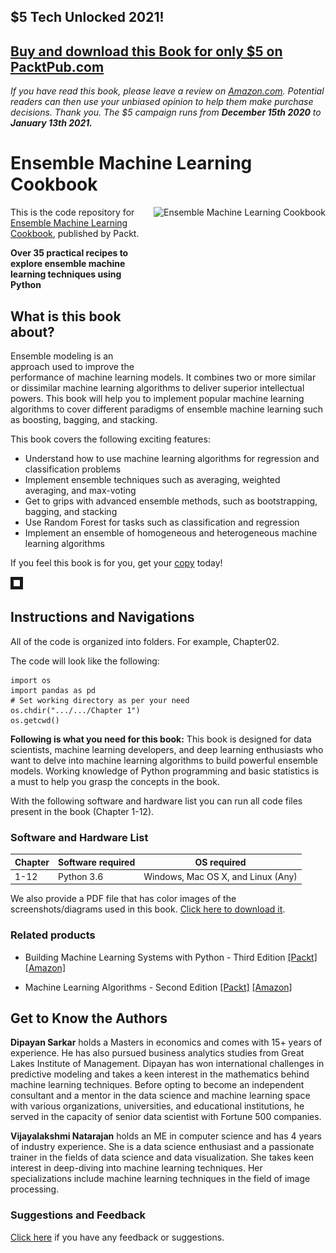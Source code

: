 ## $5 Tech Unlocked 2021!
[Buy and download this Book for only $5 on PacktPub.com](https://www.packtpub.com/product/ensemble-machine-learning-cookbook/9781789136609)
-----
*If you have read this book, please leave a review on [Amazon.com](https://www.amazon.com/gp/product/1789136601).     Potential readers can then use your unbiased opinion to help them make purchase decisions. Thank you. The $5 campaign         runs from __December 15th 2020__ to __January 13th 2021.__*

# Ensemble Machine Learning Cookbook

<a href="https://www.packtpub.com/big-data-and-business-intelligence/ensemble-machine-learning-cookbook?utm_source=github&utm_medium=repository&utm_campaign=9781789136609"><img src="https://dz13w8afd47il.cloudfront.net/sites/default/files/imagecache/ppv4_main_book_cover/9781789136609_cover.png" alt="Ensemble Machine Learning Cookbook" height="256px" align="right"></a>

This is the code repository for [Ensemble Machine Learning Cookbook](https://www.packtpub.com/big-data-and-business-intelligence/ensemble-machine-learning-cookbook?utm_source=github&utm_medium=repository&utm_campaign=9781789136609), published by Packt.

**Over 35 practical recipes to explore ensemble machine learning techniques using Python**

## What is this book about?
Ensemble modeling is an approach used to improve the performance of machine learning models. It combines two or more similar or dissimilar machine learning algorithms to deliver superior intellectual powers. This book will help you to implement popular machine learning algorithms to cover different paradigms of ensemble machine learning such as boosting, bagging, and stacking.

This book covers the following exciting features:
* Understand how to use machine learning algorithms for regression and classification problems
* Implement ensemble techniques such as averaging, weighted averaging, and max-voting
* Get to grips with advanced ensemble methods, such as bootstrapping, bagging, and stacking
* Use Random Forest for tasks such as classification and regression
* Implement an ensemble of homogeneous and heterogeneous machine learning algorithms

If you feel this book is for you, get your [copy](https://www.amazon.com/dp/1789136601) today!

<a href="https://www.packtpub.com/?utm_source=github&utm_medium=banner&utm_campaign=GitHubBanner"><img src="https://raw.githubusercontent.com/PacktPublishing/GitHub/master/GitHub.png" 
alt="https://www.packtpub.com/" border="5" /></a>


## Instructions and Navigations
All of the code is organized into folders. For example, Chapter02.

The code will look like the following:
```
import os
import pandas as pd
# Set working directory as per your need
os.chdir(".../.../Chapter 1")
os.getcwd()
```

**Following is what you need for this book:**
This book is designed for data scientists, machine learning developers, and deep learning enthusiasts who want to delve into machine learning algorithms to build powerful ensemble models. Working knowledge of Python programming and basic statistics is a must to help you grasp the concepts in the book.	

With the following software and hardware list you can run all code files present in the book (Chapter 1-12).

### Software and Hardware List

| Chapter  | Software required                   | OS required                        |
| -------- | ------------------------------------| -----------------------------------|
| 1-12        | Python 3.6                   | Windows, Mac OS X, and Linux (Any) |


We also provide a PDF file that has color images of the screenshots/diagrams used in this book. [Click here to download it](https://www.packtpub.com/sites/default/files/downloads/9781789136609_ColorImages.pdf).


### Related products <Other books you may enjoy>
* Building Machine Learning Systems with Python - Third Edition [[Packt]](https://www.packtpub.com/big-data-and-business-intelligence/building-machine-learning-systems-python-third-edition?utm_source=github&utm_medium=repository&utm_campaign=9781788623223) [[Amazon]](https://www.amazon.com/dp/1788623223)

* Machine Learning Algorithms - Second Edition [[Packt]](https://www.packtpub.com/big-data-and-business-intelligence/machine-learning-algorithms-second-edition?utm_source=github&utm_medium=repository&utm_campaign=9781789347999) [[Amazon]](https://www.amazon.com/dp/1789347998)

## Get to Know the Authors
**Dipayan Sarkar** holds a Masters in economics and comes with 15+ years of experience. He has also pursued business analytics studies from Great Lakes Institute of Management.
Dipayan has won international challenges in predictive modeling and takes a keen interest in the mathematics behind machine learning techniques. Before opting to become an
independent consultant and a mentor in the data science and machine learning space with various organizations, universities, and educational institutions, he served in the capacity
of senior data scientist with Fortune 500 companies.

**Vijayalakshmi Natarajan** holds an ME in computer science and has 4 years of industry experience. She is a data science enthusiast and a passionate trainer in the fields of data
science and data visualization. She takes keen interest in deep-diving into machine learning techniques. Her specializations include machine learning techniques in the field of image
processing.


### Suggestions and Feedback
[Click here](https://docs.google.com/forms/d/e/1FAIpQLSdy7dATC6QmEL81FIUuymZ0Wy9vH1jHkvpY57OiMeKGqib_Ow/viewform) if you have any feedback or suggestions.
